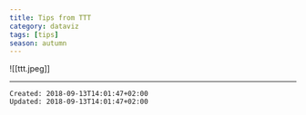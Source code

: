 ```yaml
---
title: Tips from TTT
category: dataviz
tags: [tips]
season: autumn 
---
```


![[ttt.jpeg]]

---

    Created: 2018-09-13T14:01:47+02:00
    Updated: 2018-09-13T14:01:47+02:00
    